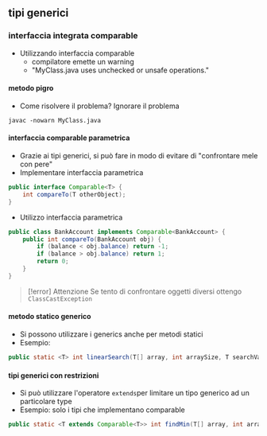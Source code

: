 ## tipi generici
### interfaccia integrata comparable
- Utilizzando interfaccia comparable
	- compilatore emette un warning
	- "MyClass.java uses unchecked or unsafe operations."

#### metodo pigro
- Come risolvere il problema? Ignorare il problema
```shell
javac -nowarn MyClass.java
```
#### interfaccia comparable parametrica
- Grazie ai tipi generici, si può fare in modo di evitare di "confrontare mele con pere"
- Implementare interfaccia parametrica
```java
public interface Comparable<T> {
	int compareTo(T otherObject);
}
```
- Utilizzo interfaccia parametrica
```java
public class BankAccount implements Comparable<BankAccount> {
	public int compareTo(BankAccount obj) {
		if (balance < obj.balance) return -1;
		if (balance > obj.balance) return 1;
		return 0;	
	}
}
```

> [!error] Attenzione
> Se tento di confrontare oggetti diversi ottengo ```ClassCastException```

#### metodo statico generico
- Si possono utilizzare i generics anche per metodi statici
- Esempio:
```java
public static <T> int linearSearch(T[] array, int arraySize, T searchValue) {...}
```
#### tipi generici con restrizioni
- Si può utilizzare l'operatore ```extends```per limitare un tipo generico ad un particolare type
- Esempio: solo i tipi che implementano comparable
```java
public static <T extends Comparable<T>> int findMin(T[] array, int arraySize) {...}
```
